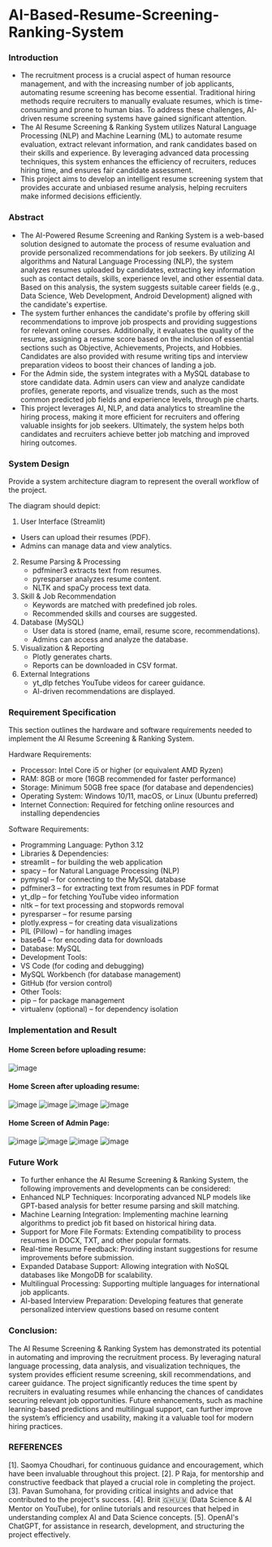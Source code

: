 # AI-Based-Resume-Screening-Ranking-System

### Introduction

* The recruitment process is a crucial aspect of human resource management, and with the increasing number of job applicants, automating resume screening has become essential. Traditional hiring methods require 
  recruiters to manually evaluate resumes, which is time-consuming and prone to human bias. To address these challenges, AI-driven resume screening systems have gained significant attention.
* The AI Resume Screening & Ranking System utilizes Natural Language Processing (NLP) and Machine Learning (ML) to automate resume evaluation, extract relevant information, and rank candidates based on their skills 
  and experience. By leveraging advanced data processing techniques, this system enhances the efficiency of recruiters, reduces hiring time, and ensures fair candidate assessment.
* This project aims to develop an intelligent resume screening system that provides accurate and unbiased resume analysis, helping recruiters make informed decisions efficiently.

### Abstract
* The AI-Powered Resume Screening and Ranking System is a web-based solution designed to automate the process of resume evaluation and provide personalized recommendations for job seekers. By utilizing AI 
  algorithms and Natural Language Processing (NLP), the system analyzes resumes uploaded by candidates, extracting key information such as contact details, skills, experience level, and other essential data. Based 
  on this analysis, the system suggests suitable career fields (e.g., Data Science, Web Development, Android Development) aligned with the candidate's expertise. 
* The system further enhances the candidate's profile by offering skill recommendations to improve job prospects and providing suggestions for relevant online courses. Additionally, it evaluates the quality of the 
  resume, assigning a resume score based on the inclusion of essential sections such as Objective, Achievements, Projects, and Hobbies. Candidates are also provided with resume writing tips and interview 
  preparation videos to boost their chances of landing a job. 
* For the Admin side, the system integrates with a MySQL database to store candidate data. Admin users can view and analyze candidate profiles, generate reports, and visualize trends, such as the most common 
  predicted job fields and experience levels, through pie charts. 
* This project leverages AI, NLP, and data analytics to streamline the hiring process, making it more efficient for recruiters and offering valuable insights for job seekers. Ultimately, the system helps both 
  candidates and recruiters achieve better job matching and improved hiring outcomes.

### System Design
Provide a system architecture diagram to represent the overall workflow of the project. 

The diagram should depict: 
1. User Interface (Streamlit) 
  * Users can upload their resumes (PDF).
  * Admins can manage data and view analytics. 
2. Resume Parsing & Processing 
   * pdfminer3 extracts text from resumes.
   * pyresparser analyzes resume content.
   * NLTK and spaCy process text data. 
3. Skill & Job Recommendation 
   * Keywords are matched with predefined job roles.
   * Recommended skills and courses are suggested. 
4. Database (MySQL) 
   * User data is stored (name, email, resume score, recommendations).
   * Admins can access and analyze the database. 
5. Visualization & Reporting 
   * Plotly generates charts.
   * Reports can be downloaded in CSV format. 
6. External Integrations 
   * yt_dlp fetches YouTube videos for career guidance.
   * AI-driven recommendations are displayed.

### Requirement Specification 
This section outlines the hardware and software requirements needed to implement the AI Resume Screening & Ranking System. 

Hardware Requirements: 
* Processor: Intel Core i5 or higher (or equivalent AMD Ryzen)
* RAM: 8GB or more (16GB recommended for faster performance)
* Storage: Minimum 50GB free space (for database and dependencies)
* Operating System: Windows 10/11, macOS, or Linux (Ubuntu preferred)
* Internet Connection: Required for fetching online resources and installing dependencies 
 
Software Requirements: 
* Programming Language: Python 3.12
* Libraries & Dependencies:
* streamlit – for building the web application
* spacy – for Natural Language Processing (NLP)
* pymysql – for connecting to the MySQL database
* pdfminer3 – for extracting text from resumes in PDF format
* yt_dlp – for fetching YouTube video information
* nltk – for text processing and stopwords removal
* pyresparser – for resume parsing
* plotly.express – for creating data visualizations
* PIL (Pillow) – for handling images
* base64 – for encoding data for downloads
* Database: MySQL
* Development Tools:
* VS Code (for coding and debugging)
* MySQL Workbench (for database management)
* GitHub (for version control)
* Other Tools:
* pip – for package management
* virtualenv (optional) – for dependency isolation

### Implementation and Result

#### Home Screen before uploading resume:
![image](https://github.com/user-attachments/assets/f27d003a-17bd-4560-b0fb-22e00bd0e2bf)
#### Home Screen after uploading resume:
![image](https://github.com/user-attachments/assets/139c2a1c-ff5f-457a-9fb0-adf334012a40)
![image](https://github.com/user-attachments/assets/52c57c6a-cb2e-4bb2-89cb-94b776b968cc)
![image](https://github.com/user-attachments/assets/c991c0cc-b4b8-47f4-b4fc-b93a7c4beab3)
![image](https://github.com/user-attachments/assets/00d4545c-cbbb-454d-9033-43050f73e1f4)
#### Home Screen of Admin Page:
![image](https://github.com/user-attachments/assets/8bebd039-b09a-42c4-a2de-ff0e14f00bf7)
![image](https://github.com/user-attachments/assets/7ccf330f-4408-4496-be24-42e49a18dfcf)
![image](https://github.com/user-attachments/assets/695901cc-24a9-4550-8bb3-ce4f4b9e5202)
![image](https://github.com/user-attachments/assets/8e5d0fdf-3aa5-477f-81b9-378f5909d3d4)

### Future Work
* To further enhance the AI Resume Screening & Ranking System, the following improvements and developments can be considered:
* Enhanced NLP Techniques: Incorporating advanced NLP models like GPT-based analysis for better resume parsing and skill matching.
* Machine Learning Integration: Implementing machine learning algorithms to predict job fit based on historical hiring data.
* Support for More File Formats: Extending compatibility to process resumes in DOCX, TXT, and other popular formats.
* Real-time Resume Feedback: Providing instant suggestions for resume improvements before submission.
* Expanded Database Support: Allowing integration with NoSQL databases like MongoDB for scalability.
* Multilingual Processing: Supporting multiple languages for international job applicants.
* AI-based Interview Preparation: Developing features that generate personalized interview questions based on resume content

### Conclusion:  
The AI Resume Screening & Ranking System has demonstrated its potential in automating and improving the recruitment process. By leveraging natural language processing, data analysis, and visualization techniques, the system provides efficient resume screening, skill recommendations, and career guidance. The project significantly reduces the time spent by recruiters in evaluating resumes while 
enhancing the chances of candidates securing relevant job opportunities. Future enhancements, such as machine learning-based predictions and multilingual support, can further improve the system’s efficiency and usability, making it a valuable tool for modern hiring practices.

### REFERENCES 
[1]. Saomya Choudhari, for continuous guidance and encouragement, which have been 
invaluable throughout this project. 
[2]. P Raja, for mentorship and constructive feedback that played a crucial role in 
completing the project. 
[3]. Pavan Sumohana, for providing critical insights and advice that contributed to the 
project's success. 
[4]. Briit 🇬🇭🇺🇲 (Data Science & AI Mentor on YouTube), for online tutorials and 
resources that helped in understanding complex AI and Data Science concepts. 
[5]. OpenAI's ChatGPT, for assistance in research, development, and structuring the 
project effectively. 
